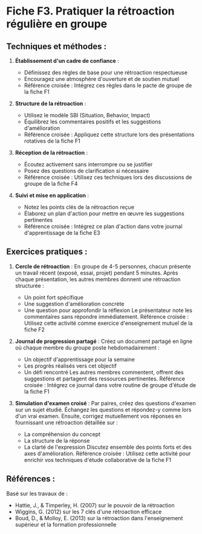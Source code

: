 # Fiche F3. Pratiquer la rétroaction régulière en groupe

## Techniques et méthodes :

1. **Établissement d'un cadre de confiance** :
   - Définissez des règles de base pour une rétroaction respectueuse
   - Encouragez une atmosphère d'ouverture et de soutien mutuel
   - Référence croisée : Intégrez ces règles dans le pacte de groupe de la fiche F1

2. **Structure de la rétroaction** :
   - Utilisez le modèle SBI (Situation, Behavior, Impact)
   - Équilibrez les commentaires positifs et les suggestions d'amélioration
   - Référence croisée : Appliquez cette structure lors des présentations rotatives de la fiche F1

3. **Réception de la rétroaction** :
   - Écoutez activement sans interrompre ou se justifier
   - Posez des questions de clarification si nécessaire
   - Référence croisée : Utilisez ces techniques lors des discussions de groupe de la fiche F4

4. **Suivi et mise en application** :
   - Notez les points clés de la rétroaction reçue
   - Élaborez un plan d'action pour mettre en œuvre les suggestions pertinentes
   - Référence croisée : Intégrez ce plan d'action dans votre journal d'apprentissage de la fiche E3

## Exercices pratiques :

1. **Cercle de rétroaction** :
   En groupe de 4-5 personnes, chacun présente un travail récent (exposé, essai, projet) pendant 5 minutes. Après chaque présentation, les autres membres donnent une rétroaction structurée :
   - Un point fort spécifique
   - Une suggestion d'amélioration concrète
   - Une question pour approfondir la réflexion
   Le présentateur note les commentaires sans répondre immédiatement.
   Référence croisée : Utilisez cette activité comme exercice d'enseignement mutuel de la fiche F2

2. **Journal de progression partagé** :
   Créez un document partagé en ligne où chaque membre du groupe poste hebdomadairement :
   - Un objectif d'apprentissage pour la semaine
   - Les progrès réalisés vers cet objectif
   - Un défi rencontré
   Les autres membres commentent, offrent des suggestions et partagent des ressources pertinentes.
   Référence croisée : Intégrez ce journal dans votre routine de groupe d'étude de la fiche F1

3. **Simulation d'examen croisé** :
   Par paires, créez des questions d'examen sur un sujet étudié. Échangez les questions et répondez-y comme lors d'un vrai examen. Ensuite, corrigez mutuellement vos réponses en fournissant une rétroaction détaillée sur :
   - La compréhension du concept
   - La structure de la réponse
   - La clarté de l'expression
   Discutez ensemble des points forts et des axes d'amélioration.
   Référence croisée : Utilisez cette activité pour enrichir vos techniques d'étude collaborative de la fiche F1

## Références :

Basé sur les travaux de :
- Hattie, J., & Timperley, H. (2007) sur le pouvoir de la rétroaction
- Wiggins, G. (2012) sur les 7 clés d'une rétroaction efficace
- Boud, D., & Molloy, E. (2013) sur la rétroaction dans l'enseignement supérieur et la formation professionnelle